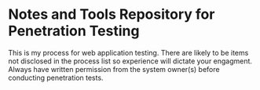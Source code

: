 # Notes and Tools Repository for Penetration Testing
This is my process for web application testing. There are likely to be items not disclosed in the process list so experience will dictate your engagment. Always have written permission from the system owner(s) before conducting penetration tests.
